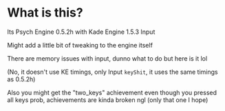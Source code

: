 # What is this?
Its Psych Engine 0.5.2h with Kade Engine 1.5.3 Input

Might add a little bit of tweaking to the engine itself

There are memory issues with input, dunno what to do but here is it lol

(No, it doesn't use KE timings, only Input `keyShit`, it uses the same timings as 0.5.2h)

Also you might get the "two_keys" achievement even though you pressed all keys prob, achievements are kinda broken ngl (only that one I hope)